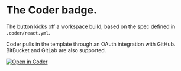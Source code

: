 # The Coder badge.

The button kicks off a workspace build, based on the spec defined in `.coder/react.yml`.

Coder pulls in the template through an OAuth integration with GitHub. BitBucket and GitLab are also supported.

[![Open in Coder](https://cdn.coder.com/embed-button.svg)](https://demo.cdr.dev/wac/build?template_oauth_service=github&template_url=https://github.com/ericpaulsen/workspace-templates.git&template_ref=master&template_filepath=.coder/react.yml)
